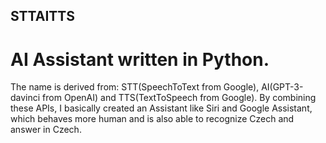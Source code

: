 ## STTAITTS

# AI Assistant written in Python.

The name is derived from: STT(SpeechToText from Google), AI(GPT-3-davinci from OpenAI) and TTS(TextToSpeech from Google). By combining these APIs, I basically created an Assistant like Siri and Google Assistant, which behaves more human and is also able to recognize Czech and answer in Czech.